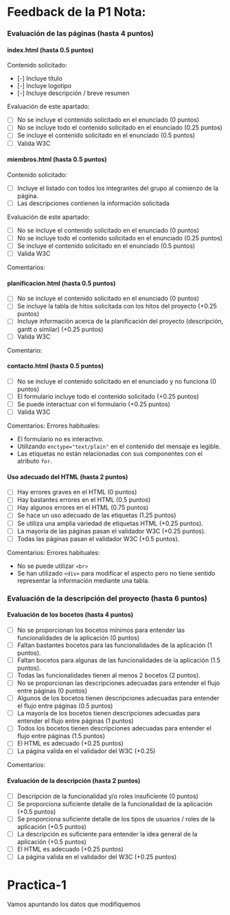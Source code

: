 # Feedback de la P1 Nota:

### Evaluación de las páginas (hasta 4 puntos)

#### index.html (hasta 0.5 puntos)
Contenido solicitado:
- [-] Incluye título
- [-] Incluye logotipo
- [-] Incluye descripción / breve resumen

Evaluación de este apartado:
- [ ] No se incluye el contenido solicitado en el enunciado (0 puntos)
- [ ] No se incluye todo el contenido solicitado en el enunciado (0.25 puntos)
- [ ] Se incluye el contenido solicitado en el enunciado (0.5 puntos)
- [ ] Valida W3C

#### miembros.html (hasta 0.5 puntos)
Contenido solicitado:
- [ ] Incluye el listado con todos los integrantes del grupo al comienzo de la página.
- [ ] Las descripciones contienen la información solicitada

Evaluación de este apartado:
- [ ] No se incluye el contenido solicitado en el enunciado (0 puntos)
- [ ] No se incluye todo el contenido solicitado en el enunciado (0.25 puntos)
- [ ] Se incluye el contenido solicitado en el enunciado (0.5 puntos)
- [ ] Valida W3C

Comentarios:

#### planificacion.html (hasta 0.5 puntos)
- [ ] No se incluye el contenido solicitado en el enunciado (0 puntos)
- [ ] Se incluye la tabla de hitos solicitada con los hitos del proyecto (+0.25 puntos)
- [ ] Incluye información acerca de la planificación del proyecto (descripción, gantt o similar) (+0.25 puntos)
- [ ] Valida W3C

Comentario:

#### contacto.html (hasta 0.5 puntos)
- [ ] No se incluye el contenido solicitado en el enunciado y no funciona (0 puntos)
- [ ] El formulario incluye todo el contenido solicitado (+0.25 puntos)
- [ ] Se puede interactuar con el formulario (+0.25 puntos)
- [ ] Valida W3C

Comentarios:
Errores habituales:
- El formulario no es interactivo.
- Utilizando `enctype="text/plain"` en el contenido del mensaje es legible.
- Las etiquetas no están relacionadas con sus componentes con el atributo `for`.

#### Uso adecuado del HTML (hasta 2 puntos)
- [ ] Hay errores graves en el HTML (0 puntos)
- [ ] Hay bastantes errores en el HTML (0.5 puntos)
- [ ] Hay algunos errores en el HTML (0.75 puntos)
- [ ] Se hace un uso adecuado de las etiquetas (1.25 puntos)
- [ ] Se utiliza una amplia variedad de etiquetas HTML (+0.25 puntos).
- [ ] La mayoría de las páginas pasan el validador W3C (+0.25 puntos).
- [ ] Todas las páginas pasan el validador W3C (+0.5 puntos).

Comentarios:
Errores habituales:
- No se puede utilizar `<br>`
- Se han utilizado `<div>` para modificar el aspecto pero no tiene sentido representar la información mediante una tabla.

### Evaluación de la descripción del proyecto (hasta 6 puntos)

#### Evaluación de los bocetos (hasta 4 puntos)
- [ ] No se proporcionan los bocetos mínimos para entender las funcionalidades de la aplicación (0 puntos)
- [ ] Faltan bastantes bocetos para las funcionalidades de la aplicación (1 puntos).
- [ ] Faltan bocetos para algunas de las funcionalidades de la aplicación (1.5 puntos).
- [ ] Todas las funcionalidades tienen al menos 2 bocetos (2 puntos).
- [ ] No se proporcionan las descripciones adecuadas para entender el flujo entre páginas (0 puntos)
- [ ] Algunos de los bocetos tienen descripciones adecuadas para entender el flujo entre páginas (0.5 puntos)
- [ ] La mayoría de los bocetos tienen descripciones adecuadas para entender el flujo entre páginas (1 puntos)
- [ ] Todos los bocetos tienen descripciones adecuadas para entender el flujo entre páginas (1.5 puntos)
- [ ] El HTML es adecuado (+0.25 puntos)
- [ ] La página valida en el validador del W3C (+0.25)

Comentarios:

#### Evaluación de la descripción (hasta 2 puntos)
- [ ] Descripción de la funcionalidad y/o roles insuficiente (0 puntos)
- [ ] Se proporciona suficiente detalle de la funcionalidad de la aplicación (+0.5 puntos)
- [ ] Se proporciona suficiente detalle de los tipos de usuarios / roles de la aplicación (+0.5 puntos)
- [ ] La descripción es suficiente para entender la idea general de la aplicación (+0.5 puntos)
- [ ] El HTML es adecuado (+0.25 puntos)
- [ ] La página valida en el validador del W3C (+0.25 puntos)

# Practica-1

Vamos apuntando los datos que modifiquemos

